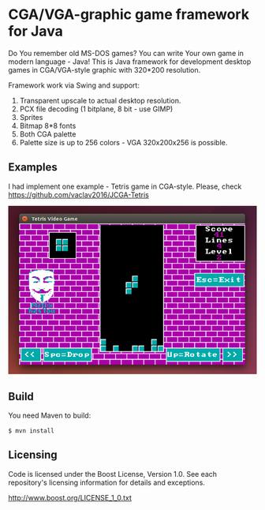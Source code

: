# CGA/VGA-graphic game framework for Java

Do You remember old MS-DOS games? You can write Your own game in modern language - Java! This is Java framework for development desktop games in CGA/VGA-style graphic with 320*200 resolution.

Framework work via Swing and support:

1. Transparent upscale to actual desktop resolution.
2. PCX file decoding (1 bitplane, 8 bit - use GIMP)
3. Sprites
4. Bitmap 8*8 fonts
5. Both CGA palette
6. Palette size is up to 256 colors - VGA 320x200x256 is possible.

## Examples

I had implement one example - Tetris game in CGA-style. Please, check https://github.com/vaclav2016/JCGA-Tetris

![Tetris Video Game](screenshot-tetris.png)

## Build

You need Maven to build:

    $ mvn install

## Licensing

Code is licensed under the Boost License, Version 1.0. See each
repository's licensing information for details and exceptions.

http://www.boost.org/LICENSE_1_0.txt
